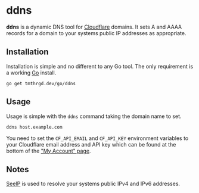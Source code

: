 # ddns

**ddns** is a dynamic DNS tool for [Cloudflare](https://www.cloudflare.com/) domains. It sets A and AAAA records for a domain to your systems public IP addresses as appropriate.

## Installation

Installation is simple and no different to any Go tool. The only requirement is a working [Go](https://golang.org/) install.

```
go get tmthrgd.dev/go/ddns
```

## Usage

Usage is simple with the `ddns` command taking the domain name to set.

```
ddns host.example.com
```

You need to set the `CF_API_EMAIL` and `CF_API_KEY` environment variables to your Cloudflare email address and API key which can be found at the bottom of the ["My Account" page](https://dash.cloudflare.com/profile).

## Notes

[SeeIP](https://seeip.org/) is used to resolve your systems public IPv4 and IPv6 addresses.